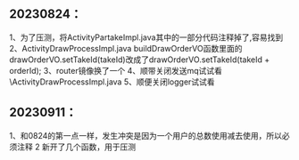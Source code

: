 ## 20230824：
1、为了压测，将ActivityPartakeImpl.java其中的一部分代码注释掉了,容易找到
2、ActivityDrawProcessImpl.java
buildDrawOrderVO函数里面的drawOrderVO.setTakeId(takeId)改成了drawOrderVO.setTakeId(takeId + orderId);
3、router镜像换了一个
4、顺带关闭发送mq试试看\ActivityDrawProcessImpl.java
5、顺便关闭logger试试看

## 20230911：
1、和0824的第一点一样，发生冲突是因为一个用户的总数使用减去使用，所以必须注释
2 新开了几个函数，用于压测